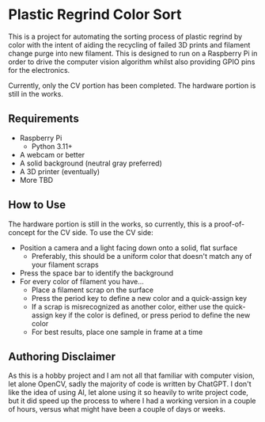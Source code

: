 # Plastic Regrind Color Sort

This is a project for automating the sorting process of plastic regrind by color with the intent of aiding the recycling of failed 3D prints and filament change purge into new filament.  This is designed to run on a Raspberry Pi in order to drive the computer vision algorithm whilst also providing GPIO pins for the electronics.

Currently, only the CV portion has been completed.  The hardware portion is still in the works.

## Requirements

- Raspberry Pi
  - Python 3.11+
- A webcam or better
- A solid background (neutral gray preferred)
- A 3D printer (eventually)
- More TBD

## How to Use

The hardware portion is still in the works, so currently, this is a proof-of-concept for the CV side.  To use the CV side:

- Position a camera and a light facing down onto a solid, flat surface
  - Preferably, this should be a uniform color that doesn't match any of your filament scraps
- Press the space bar to identify the background
- For every color of filament you have...
	- Place a filament scrap on the surface
	- Press the period key to define a new color and a quick-assign key
	- If a scrap is misrecognized as another color, either use the quick-assign key if the color is defined, or press period to define the new color
	- For best results, place one sample in frame at a time

## Authoring Disclaimer

As this is a hobby project and I am not all that familiar with computer vision, let alone OpenCV, sadly the majority of code is written by ChatGPT.  I don't like the idea of using AI, let alone using it so heavily to write project code, but it did speed up the process to where I had a working version in a couple of hours, versus what might have been a couple of days or weeks.